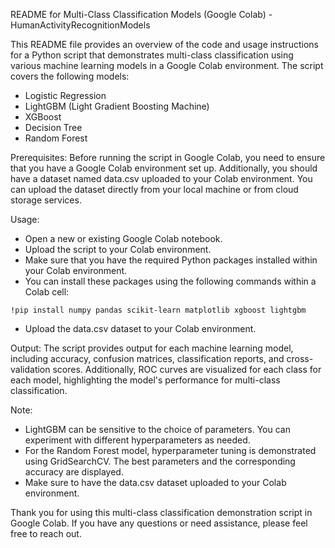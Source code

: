 README for Multi-Class Classification Models (Google Colab) - HumanActivityRecognitionModels

This README file provides an overview of the code and usage instructions for a Python script that demonstrates multi-class classification using various machine learning models in a Google Colab environment. The script covers the following models:
- Logistic Regression
- LightGBM (Light Gradient Boosting Machine)
- XGBoost
- Decision Tree
- Random Forest

Prerequisites:
Before running the script in Google Colab, you need to ensure that you have a Google Colab environment set up. Additionally, you should have a dataset named data.csv uploaded to your Colab environment. You can upload the dataset directly from your local machine or from cloud storage services.

Usage:
- Open a new or existing Google Colab notebook.
- Upload the script to your Colab environment.
- Make sure that you have the required Python packages installed within your Colab environment.
- You can install these packages using the following commands within a Colab cell:
```
!pip install numpy pandas scikit-learn matplotlib xgboost lightgbm
```
- Upload the data.csv dataset to your Colab environment. 

Output:
The script provides output for each machine learning model, including accuracy, confusion matrices, classification reports, and cross-validation scores. Additionally, ROC curves are visualized for each class for each model, highlighting the model's performance for multi-class classification.

Note:
- LightGBM can be sensitive to the choice of parameters. You can experiment with different hyperparameters as needed.
- For the Random Forest model, hyperparameter tuning is demonstrated using GridSearchCV. The best parameters and the corresponding accuracy are displayed.
- Make sure to have the data.csv dataset uploaded to your Colab environment.

Thank you for using this multi-class classification demonstration script in Google Colab. If you have any questions or need assistance, please feel free to reach out.
